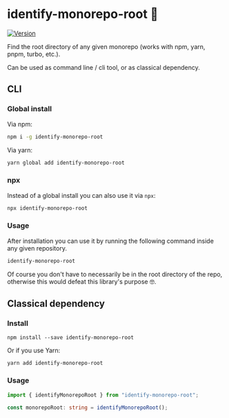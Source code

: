 # identify-monorepo-root 🌱

[![Version](https://img.shields.io/npm/v/identify-monorepo-root)](https://www.npmjs.com/package/identify-monorepo-root)

Find the root directory of any given monorepo (works with npm, yarn, pnpm, turbo, etc.).

Can be used as command line / cli tool, or as classical dependency.

## CLI
### Global install

Via npm:

```bash
npm i -g identify-monorepo-root
```

Via yarn:

```bash
yarn global add identify-monorepo-root
```

### npx
Instead of a global install you can also use it via `npx`:

```bash
npx identify-monorepo-root
```

### Usage

After installation you can use it by running the following command inside any given repository.

```bash
identify-monorepo-root
```

Of course you don't have to necessarily be in the root directory of the repo, otherwise this would defeat this library's purpose 🤓.

## Classical dependency
### Install

```
npm install --save identify-monorepo-root
```

Or if you use Yarn:

```
yarn add identify-monorepo-root
```

### Usage

```Typescript
import { identifyMonorepoRoot } from "identify-monorepo-root";

const monorepoRoot: string = identifyMonorepoRoot();
```
